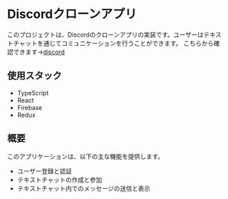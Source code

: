 # Discordクローンアプリ
このプロジェクトは、Discordのクローンアプリの実装です。ユーザーはテキストチャットを通じてコミュニケーションを行うことができます。
こちらから確認できます→[discord](https://discord-a05b0.web.app/)

## 使用スタック
- TypeScript
- React
- Firebase
- Redux

## 概要
このアプリケーションは、以下の主な機能を提供します。

- ユーザー登録と認証
- テキストチャットの作成と参加
- テキストチャット内でのメッセージの送信と表示
